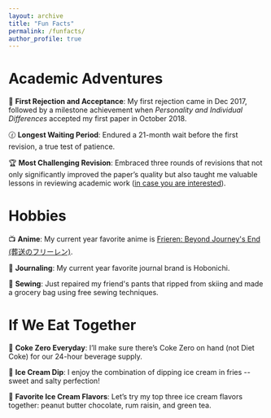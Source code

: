 ```yaml
---
layout: archive
title: "Fun Facts"
permalink: /funfacts/
author_profile: true
---
```


Academic Adventures
======
🚥  **First Rejection and Acceptance**: My first rejection came in Dec 2017, followed by a milestone achievement when *Personality and Individual Differences* accepted my first paper in October 2018.

🕜 **Longest Waiting Period**: Endured a 21-month wait before the first revision, a true test of patience. 

🏆 **Most Challenging Revision**: Embraced three rounds of revisions that not only significantly improved the paper’s quality but also taught me valuable lessons in reviewing academic work ([in case you are interested](https://link.springer.com/article/10.1007/s10902-019-00192-w)).

Hobbies
======
📺 **Anime**: My current year favorite anime is [Frieren: Beyond Journey's End (葬送のフリーレン)](https://frieren-anime.jp/).

📓 **Journaling**: My current year favorite journal brand is Hobonichi.

🧵 **Sewing**: Just repaired my friend's pants that ripped from skiing and made a grocery bag using free sewing techniques.

If We Eat Together
======
🥤 **Coke Zero Everyday**: I’ll make sure there’s Coke Zero on hand (not Diet Coke) for our 24-hour beverage supply.

🍟 **Ice Cream Dip**: I enjoy the  combination of dipping ice cream in fries -- sweet and salty perfection!

🍨 **Favorite Ice Cream Flavors**: Let’s try my top three ice cream flavors together: peanut butter chocolate, rum raisin, and green tea.

